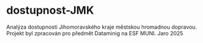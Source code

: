 # dostupnost-JMK
Analýza dostupnosti Jihomoravského kraje městskou hromadnou dopravou. Projekt byl zpracován pro předmět Dataminig na ESF MUNI. Jaro 2025
